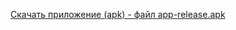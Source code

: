 [Скачать приложение (apk) - файл app-release.apk](https://github.com/lusparon332/MRApplication/tree/master/app/release)
